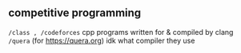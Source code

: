 ## competitive programming 

``/class , /codeforces`` cpp programs written for & compiled by clang          
``/quera`` (for https://quera.org) idk what compiler they use